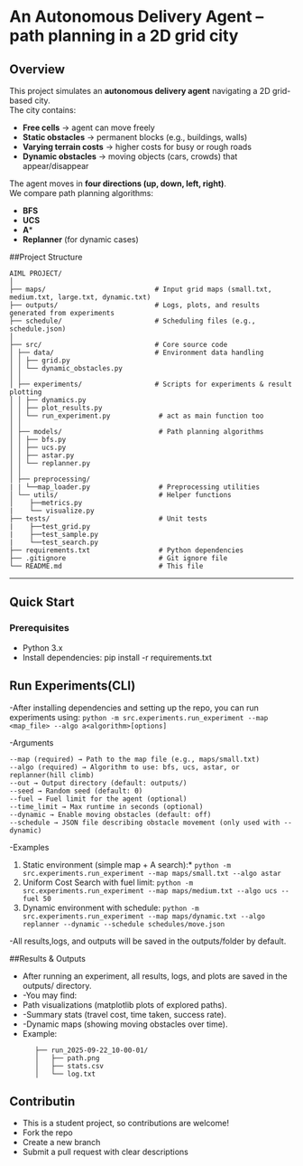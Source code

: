 # An Autonomous Delivery Agent – path planning in a 2D grid city

##  Overview
This project simulates an **autonomous delivery agent** navigating a 2D grid-based city.  
The city contains:
- **Free cells** → agent can move freely
- **Static obstacles** → permanent blocks (e.g., buildings, walls)
- **Varying terrain costs** → higher costs for busy or rough roads
- **Dynamic obstacles** → moving objects (cars, crowds) that appear/disappear

The agent moves in **four directions (up, down, left, right)**.  
We compare path planning algorithms:
- **BFS**
- **UCS**
- **A***
- **Replanner** (for dynamic cases)

##Project Structure
```
AIML PROJECT/
│
├── maps/                           # Input grid maps (small.txt, medium.txt, large.txt, dynamic.txt)
├── outputs/                        # Logs, plots, and results generated from experiments
├── schedule/                       # Scheduling files (e.g., schedule.json)
│
├── src/                            # Core source code
│ ├── data/                         # Environment data handling
│ │ ├── grid.py
│ │ └── dynamic_obstacles.py
│ │
│ ├── experiments/                  # Scripts for experiments & result plotting
│ │ ├── dynamics.py
│ │ ├── plot_results.py
│ │ └── run_experiment.py            # act as main function too
│ │
│ ├── models/                        # Path planning algorithms
│ │ ├── bfs.py
│ │ ├── ucs.py
│ │ ├── astar.py
│ │ └── replanner.py
│ │
│ ├── preprocessing/   
| | └──map_loader.py                 # Preprocessing utilities
│ └── utils/                         # Helper functions
│    ├──metrics.py
|    └── visualize.py
├── tests/                           # Unit tests
|    ├──test_grid.py
|    ├──test_sample.py
|    └──test_search.py
├── requirements.txt                 # Python dependencies
├── .gitignore                       # Git ignore file
└── README.md                        # This file
```

---

##  Quick Start

### Prerequisites
- Python 3.x  
- Install dependencies:
  pip install -r requirements.txt

## Run Experiments(CLI)
-After installing dependencies and setting up the repo, you can run experiments using:
```python -m src.experiments.run_experiment --map <map_file> --algo a<algorithm>[options]```

-Arguments
```
--map (required) → Path to the map file (e.g., maps/small.txt)
--algo (required) → Algorithm to use: bfs, ucs, astar, or replanner(hill climb)
--out → Output directory (default: outputs/)
--seed → Random seed (default: 0)
--fuel → Fuel limit for the agent (optional)
--time_limit → Max runtime in seconds (optional)
--dynamic → Enable moving obstacles (default: off)
--schedule → JSON file describing obstacle movement (only used with --dynamic)
```
-Examples

1. Static environment (simple map + A search):*
```python -m src.experiments.run_experiment --map maps/small.txt --algo astar```
2. Uniform Cost Search with fuel limit:
```python -m src.experiments.run_experiment --map maps/medium.txt --algo ucs --fuel 50```
3. Dynamic environment with schedule:
```python -m src.experiments.run_experiment --map maps/dynamic.txt --algo replanner --dynamic --schedule schedules/move.json```

-All results,logs, and outputs will be saved in the outputs/folder by default.

##Results & Outputs
 - After running an experiment, all results, logs, and plots are saved in the outputs/ directory.
 -  -You may find:
 -   Path visualizations (matplotlib plots of explored paths).
 -   -Summary stats (travel cost, time taken, success rate).
 -    -Dynamic maps (showing moving obstacles over time).
 - Example:
      ``` outputs/
         ├── run_2025-09-22_10-00-01/
         │   ├── path.png
         │   ├── stats.csv
         │   └── log.txt
      ```
 

## Contributin
 - This is a student project, so contributions are welcome!
 - Fork the repo
 - Create a new branch
 - Submit a pull request with clear descriptions


